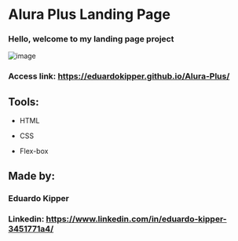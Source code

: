 # Alura Plus Landing Page
### Hello, welcome to my landing page project

![image](https://user-images.githubusercontent.com/67551638/237137951-96851ac8-d648-4b28-b681-64b79fc208ef.png)

### Access link: https://eduardokipper.github.io/Alura-Plus/

## Tools:

* HTML

* CSS

* Flex-box

## Made by:

### Eduardo Kipper

### Linkedin: https://www.linkedin.com/in/eduardo-kipper-3451771a4/
